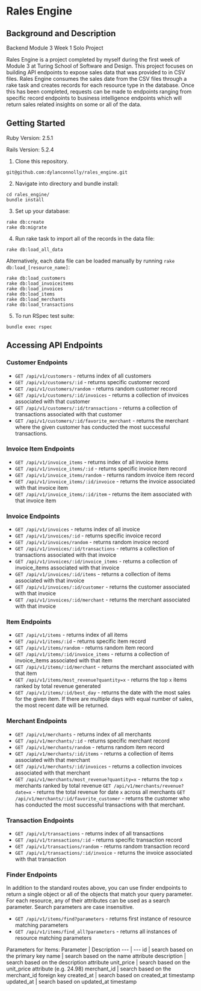 # Rales Engine

## Background and Description

Backend Module 3 Week 1 Solo Project

Rales Engine is a project completed by myself during the first week of Module 3 at Turing School of Software and Design. This project focuses on building API endpoints to expose sales data that was provided to in CSV files. Rales Engine consumes the sales date from the CSV files through a rake task and creates records for each resource type in the database. Once this has been completed, requests can be made to endpoints ranging from specific record endpoints to business intelligence endpoints which will return sales related insights on some or all of the data.

## Getting Started

Ruby Version: 2.5.1

Rails Version: 5.2.4

1. Clone this repository.

```
git@github.com:dylanconnolly/rales_engine.git
```
2. Navigate into directory and bundle install:

```
cd rales_engine/
bundle install
```
3. Set up your database:
```
rake db:create
rake db:migrate
```
4. Run rake task to import all of the records in the data file:

```
rake db:load_all_data
```
Alternatively, each data file can be loaded manually by running `rake db:load_[resource_name]`:
```
rake db:load_customers
rake db:load_invoiceitems
rake db:load_invoices
rake db:load_items
rake db:load_merchants
rake db:load_transactions
```
5. To run RSpec test suite:

```
bundle exec rspec
```
## Accessing API Endpoints

### Customer Endpoints
* `GET /api/v1/customers` - returns index of all customers
* `GET /api/v1/customers/:id` - returns specific customer record
* `GET /api/v1/customers/random` - returns random customer record
* `GET /api/v1/customers/:id/invoices` - returns a collection of invoices associated with that customer
* `GET /api/v1/customers/:id/transactions` - returns a collection of transactions associated with that customer
* `GET /api/v1/customers/:id/favorite_merchant` - returns the merchant where the given customer has conducted the most successful transactions.

### Invoice Item Endpoints
* `GET /api/v1/invoice_items` - returns index of all invoice items
* `GET /api/v1/invoice_items/:id` - returns specific invoice item record
* `GET /api/v1/invoice_items/random` - returns random invoice item record
* `GET /api/v1/invoice_items/:id/invoice` - returns the invoice associated with that invoice item
* `GET /api/v1/invoice_items/:id/item` - returns the item associated with that invoice item

### Invoice Endpoints
* `GET /api/v1/invoices` - returns index of all invoice
* `GET /api/v1/invoices/:id` - returns specific invoice record
* `GET /api/v1/invoices/random` - returns random invoice record
* `GET /api/v1/invoices/:id/transactions` - returns a collection of transactions associated with that invoice
* `GET /api/v1/invoices/:id/invoice_items` - returns a collection of invoice_items associated with that invoice
* `GET /api/v1/invoices/:id/items` - returns a collection of items associated with that invoice
* `GET /api/v1/invoices/:id/customer` - returns the customer associated with that invoice
* `GET /api/v1/invoices/:id/merchant` - returns the merchant associated with that invoice

### Item Endpoints
* `GET /api/v1/items` - returns index of all items
* `GET /api/v1/items/:id` - returns specific item record
* `GET /api/v1/items/random` - returns random item record
* `GET /api/v1/items/:id/invoice_items` - returns a collection of invoice_items associated with that item
* `GET /api/v1/items/:id/merchant` - returns the merchant associated with that item
* `GET /api/v1/items/most_revenue?quantity=x` - returns the top `x` items ranked by total revenue generated
* `GET /api/v1/items/:id/best_day` - returns the date with the most sales for the given item. If there are multiple days with equal number of sales, the most recent date will be returned.

### Merchant Endpoints
* `GET /api/v1/merchants` - returns index of all merchants
* `GET /api/v1/merchants/:id` - returns specific merchant record
* `GET /api/v1/merchants/random` - returns random item record
* `GET /api/v1/merchants/:id/items` - returns a collection of items associated with that merchant
* `GET /api/v1/merchants/:id/invoices` - returns a collection invoices associated with that merchant
* `GET /api/v1/merchants/most_revenue?quantity=x` - returns the top `x` merchants ranked by total revenue
`GET /api/v1/merchants/revenue?date=x` - returns the total revenue for date `x` across all merchants
`GET /api/v1/merchants/:id/favorite_customer` - returns the customer who has conducted the most successful transactions with that merchant.

### Transaction Endpoints
* `GET /api/v1/transactions` - returns index of all transactions
* `GET /api/v1/transactions/:id` - returns specific transaction record
* `GET /api/v1/transactions/random` - returns random transaction record
* `GET /api/v1/transactions/:id/invoice` - returns the invoice associated with that transaction

### Finder Endpoints
In addition to the standard routes above, you can use finder endpoints to return a single object or all of the objects that match your query parameter. For each resource, any of their attributes can be used as a search parameter. Search parameters are case insensitive. 

* `GET /api/v1/items/find?parameters` - returns first instance of resource matching parameters
* `GET /api/v1/items/find_all?parameters` - returns all instances of resource matching parameters

Parameters for Items:
Parameter | Description
--- | ---
id | search based on the primary key
name | search based on the name attribute
description | search based on the description attribute
unit_price | search based on the unit_price attribute (e.g. 24.98)
merchant_id | search based on the merchant_id foreign key
created_at | search based on created_at timestamp
updated_at | search based on updated_at timestamp
